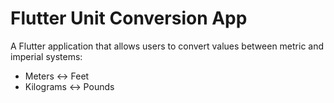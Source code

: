 # Flutter Unit Conversion App

A  Flutter application that allows users to convert values between metric and imperial systems:
- Meters ↔ Feet
- Kilograms ↔ Pounds
